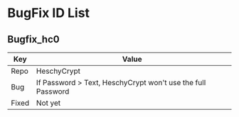 # BugFix ID List

## Bugfix_hc0

| Key | Value |
|---|---|
| Repo | HeschyCrypt |
| Bug | If Password > Text, HeschyCrypt won't use the full Password |
| Fixed | Not yet |
